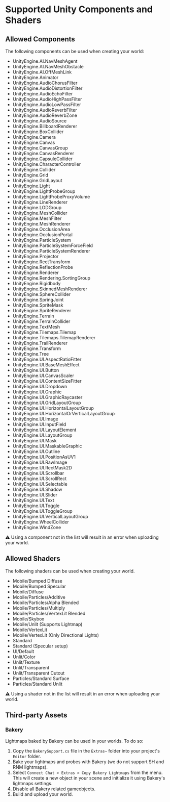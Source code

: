 # Supported Unity Components and Shaders

## Allowed Components

The following components can be used when creating your world:

- UnityEngine.AI.NavMeshAgent
- UnityEngine.AI.NavMeshObstacle
- UnityEngine.AI.OffMeshLink
- UnityEngine.Animator
- UnityEngine.AudioChorusFilter
- UnityEngine.AudioDistortionFilter
- UnityEngine.AudioEchoFilter
- UnityEngine.AudioHighPassFilter
- UnityEngine.AudioLowPassFilter
- UnityEngine.AudioReverbFilter
- UnityEngine.AudioReverbZone
- UnityEngine.AudioSource
- UnityEngine.BillboardRenderer
- UnityEngine.BoxCollider
- UnityEngine.Camera
- UnityEngine.Canvas
- UnityEngine.CanvasGroup
- UnityEngine.CanvasRenderer
- UnityEngine.CapsuleCollider
- UnityEngine.CharacterController
- UnityEngine.Collider
- UnityEngine.Grid
- UnityEngine.GridLayout
- UnityEngine.Light
- UnityEngine.LightProbeGroup
- UnityEngine.LightProbeProxyVolume
- UnityEngine.LineRenderer
- UnityEngine.LODGroup
- UnityEngine.MeshCollider
- UnityEngine.MeshFilter
- UnityEngine.MeshRenderer
- UnityEngine.OcclusionArea
- UnityEngine.OcclusionPortal
- UnityEngine.ParticleSystem
- UnityEngine.ParticleSystemForceField
- UnityEngine.ParticleSystemRenderer
- UnityEngine.Projector
- UnityEngine.RectTransform
- UnityEngine.ReflectionProbe
- UnityEngine.Renderer
- UnityEngine.Rendering.SortingGroup
- UnityEngine.Rigidbody
- UnityEngine.SkinnedMeshRenderer
- UnityEngine.SphereCollider
- UnityEngine.SpringJoint
- UnityEngine.SpriteMask
- UnityEngine.SpriteRenderer
- UnityEngine.Terrain
- UnityEngine.TerrainCollider
- UnityEngine.TextMesh
- UnityEngine.Tilemaps.Tilemap
- UnityEngine.Tilemaps.TilemapRenderer
- UnityEngine.TrailRenderer
- UnityEngine.Transform
- UnityEngine.Tree
- UnityEngine.UI.AspectRatioFitter
- UnityEngine.UI.BaseMeshEffect
- UnityEngine.UI.Button
- UnityEngine.UI.CanvasScaler
- UnityEngine.UI.ContentSizeFitter
- UnityEngine.UI.Dropdown
- UnityEngine.UI.Graphic
- UnityEngine.UI.GraphicRaycaster
- UnityEngine.UI.GridLayoutGroup
- UnityEngine.UI.HorizontalLayoutGroup
- UnityEngine.UI.HorizontalOrVerticalLayoutGroup
- UnityEngine.UI.Image
- UnityEngine.UI.InputField
- UnityEngine.UI.LayoutElement
- UnityEngine.UI.LayoutGroup
- UnityEngine.UI.Mask
- UnityEngine.UI.MaskableGraphic
- UnityEngine.UI.Outline
- UnityEngine.UI.PositionAsUV1
- UnityEngine.UI.RawImage
- UnityEngine.UI.RectMask2D
- UnityEngine.UI.Scrollbar
- UnityEngine.UI.ScrollRect
- UnityEngine.UI.Selectable
- UnityEngine.UI.Shadow
- UnityEngine.UI.Slider
- UnityEngine.UI.Text
- UnityEngine.UI.Toggle
- UnityEngine.UI.ToggleGroup
- UnityEngine.UI.VerticalLayoutGroup
- UnityEngine.WheelCollider
- UnityEngine.WindZone

:warning: Using a component not in the list will result in an error when uploading your world.

## Allowed Shaders

The following shaders can be used when creating your world.

- Mobile/Bumped Diffuse
- Mobile/Bumped Specular
- Mobile/Diffuse
- Mobile/Particles/Additive
- Mobile/Particles/Alpha Blended
- Mobile/Particles/Multiply
- Mobile/Particles/VertexLit Blended
- Mobile/Skybox
- Mobile/Unlit (Supports Lightmap)
- Mobile/VertexLit
- Mobile/VertexLit (Only Directional Lights)
- Standard
- Standard (Specular setup)
- UI/Default
- Unlit/Color
- Unlit/Texture
- Unlit/Transparent
- Unlit/Transparent Cutout
- Particles/Standard Surface
- Particles/Standard Unlit

:warning: Using a shader not in the list will result in an error when uploading your world.

## Third-party Assets

### Bakery

Lightmaps baked by Bakery can be used in your worlds.
To do so:

1. Copy the `BakerySupport.cs` file in the `Extras~` folder into your project's `Editor` folder.
2. Bake your lightmaps and probes with Bakery (we do not support SH and RNM lightmaps).
3. Select `Connect Chat > Extras > Copy Bakery Lightmaps` from the menu. This will create a new object in your scene and
   initialize it using Bakery's lightmaps settings.
4. Disable all Bakery related gameobjects.
5. Build and upload your world.
